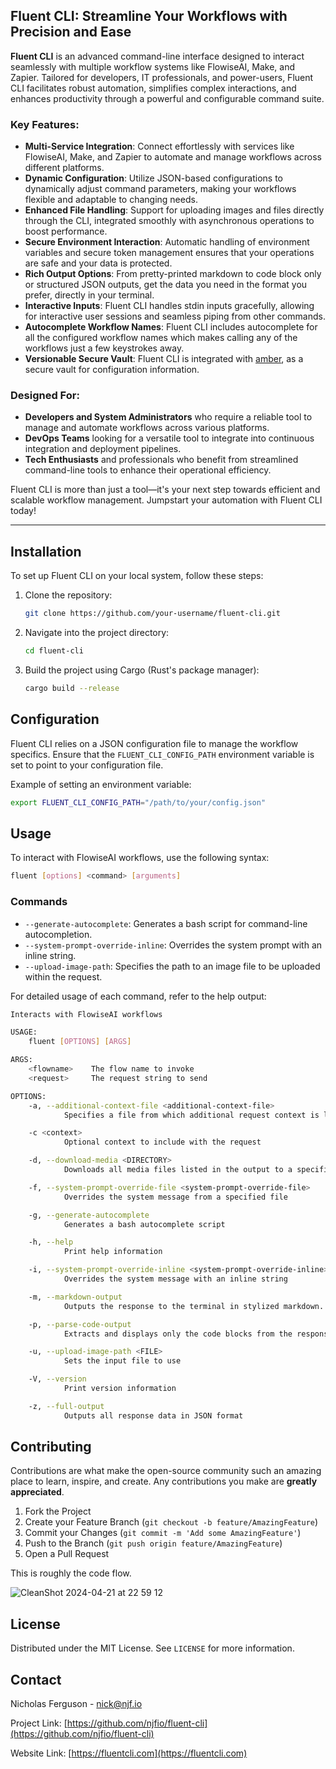 
## Fluent CLI: Streamline Your Workflows with Precision and Ease

**Fluent CLI** is an advanced command-line interface designed to interact seamlessly with multiple workflow systems like FlowiseAI, Make, and Zapier. Tailored for developers, IT professionals, and power-users, Fluent CLI facilitates robust automation, simplifies complex interactions, and enhances productivity through a powerful and configurable command suite.

### Key Features:
- **Multi-Service Integration**: Connect effortlessly with services like FlowiseAI, Make, and Zapier to automate and manage workflows across different platforms.
- **Dynamic Configuration**: Utilize JSON-based configurations to dynamically adjust command parameters, making your workflows flexible and adaptable to changing needs.
- **Enhanced File Handling**: Support for uploading images and files directly through the CLI, integrated smoothly with asynchronous operations to boost performance.
- **Secure Environment Interaction**: Automatic handling of environment variables and secure token management ensures that your operations are safe and your data is protected.
- **Rich Output Options**: From pretty-printed markdown to code block only or structured JSON outputs, get the data you need in the format you prefer, directly in your terminal.
- **Interactive Inputs**: Fluent CLI handles stdin inputs gracefully, allowing for interactive user sessions and seamless piping from other commands.
- **Autocomplete Workflow Names**: Fluent CLI includes autocomplete for all the configured workflow names which makes calling any of the workflows just a few keystrokes away.
- **Versionable Secure Vault**: Fluent CLI is integrated with [amber](https://github.com/fpco/amber), as a secure vault for configuration information.

### Designed For:
- **Developers and System Administrators** who require a reliable tool to manage and automate workflows across various platforms.
- **DevOps Teams** looking for a versatile tool to integrate into continuous integration and deployment pipelines.
- **Tech Enthusiasts** and professionals who benefit from streamlined command-line tools to enhance their operational efficiency.

Fluent CLI is more than just a tool—it's your next step towards efficient and scalable workflow management. Jumpstart your automation with Fluent CLI today!

---


## Installation

To set up Fluent CLI on your local system, follow these steps:

1. Clone the repository:
   ```bash
   git clone https://github.com/your-username/fluent-cli.git
   ```
2. Navigate into the project directory:
   ```bash
   cd fluent-cli
   ```
3. Build the project using Cargo (Rust's package manager):
   ```bash
   cargo build --release
   ```

## Configuration

Fluent CLI relies on a JSON configuration file to manage the workflow specifics. Ensure that the `FLUENT_CLI_CONFIG_PATH` environment variable is set to point to your configuration file.

Example of setting an environment variable:
```bash
export FLUENT_CLI_CONFIG_PATH="/path/to/your/config.json"
```

## Usage

To interact with FlowiseAI workflows, use the following syntax:

```bash
fluent [options] <command> [arguments]
```

### Commands

- `--generate-autocomplete`: Generates a bash script for command-line autocompletion.
- `--system-prompt-override-inline`: Overrides the system prompt with an inline string.
- `--upload-image-path`: Specifies the path to an image file to be uploaded within the request.

For detailed usage of each command, refer to the help output:

```bash
Interacts with FlowiseAI workflows

USAGE:
    fluent [OPTIONS] [ARGS]

ARGS:
    <flowname>    The flow name to invoke
    <request>     The request string to send

OPTIONS:
    -a, --additional-context-file <additional-context-file>
            Specifies a file from which additional request context is loaded

    -c <context>
            Optional context to include with the request

    -d, --download-media <DIRECTORY>
            Downloads all media files listed in the output to a specified directory

    -f, --system-prompt-override-file <system-prompt-override-file>
            Overrides the system message from a specified file

    -g, --generate-autocomplete
            Generates a bash autocomplete script

    -h, --help
            Print help information

    -i, --system-prompt-override-inline <system-prompt-override-inline>
            Overrides the system message with an inline string

    -m, --markdown-output
            Outputs the response to the terminal in stylized markdown. Do not use for pipelines

    -p, --parse-code-output
            Extracts and displays only the code blocks from the response

    -u, --upload-image-path <FILE>
            Sets the input file to use

    -V, --version
            Print version information

    -z, --full-output
            Outputs all response data in JSON format
```

## Contributing

Contributions are what make the open-source community such an amazing place to learn, inspire, and create. Any contributions you make are **greatly appreciated**.

1. Fork the Project
2. Create your Feature Branch (`git checkout -b feature/AmazingFeature`)
3. Commit your Changes (`git commit -m 'Add some AmazingFeature'`)
4. Push to the Branch (`git push origin feature/AmazingFeature`)
5. Open a Pull Request

This is roughly the code flow.

![CleanShot 2024-04-21 at 22 59 12](https://github.com/njfio/fluent_cli/assets/7220/e9d0023b-5f63-4a22-ae26-e948d3ec262f)


## License

Distributed under the MIT License. See `LICENSE` for more information.

## Contact

Nicholas Ferguson - nick@njf.io

Project Link: [https://github.com/njfio/fluent-cli](https://github.com/njfio/fluent-cli)

Website Link: [https://fluentcli.com](https://fluentcli.com)

